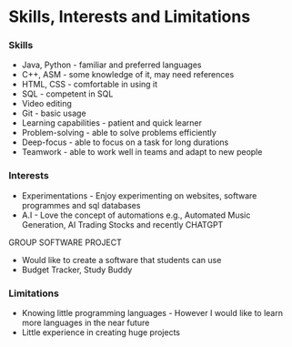 # Skills, Interests and Limitations

### Skills
* Java, Python - familiar and preferred languages
* C++, ASM - some knowledge of it, may need references
* HTML, CSS - comfortable in using it
* SQL - competent in SQL
* Video editing
* Git - basic usage
* Learning capabilities - patient and quick learner
* Problem-solving - able to solve problems efficiently
* Deep-focus - able to focus on a task for long durations
* Teamwork - able to work well in teams and adapt to new people

### Interests
* Experimentations - Enjoy experimenting on websites, software programmes and sql databases
* A.I - Love the concept of automations e.g., Automated Music Generation, AI Trading Stocks and recently CHATGPT

GROUP SOFTWARE PROJECT
+ Would like to create a software that students can use
+ Budget Tracker, Study Buddy

### Limitations
* Knowing little programming languages - However I would like to learn more languages in the near future
* Little experience in creating huge projects